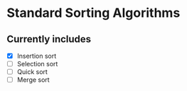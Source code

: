 Standard Sorting Algorithms
===========================

Currently includes
------------------
- [x] Insertion sort
- [ ] Selection sort
- [ ] Quick sort
- [ ] Merge sort
